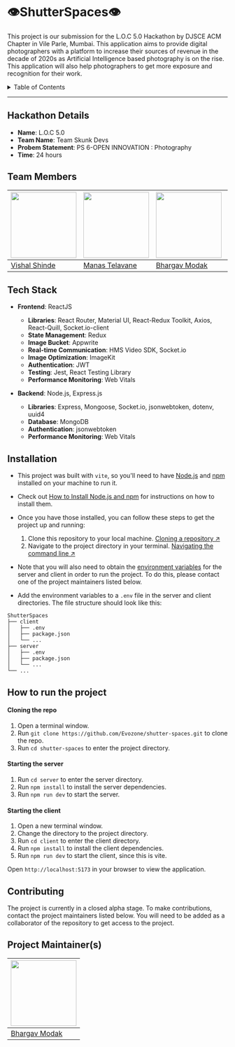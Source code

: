 # 👁️ShutterSpaces👁️

This project is our submission for the L.O.C 5.0 Hackathon by DJSCE ACM Chapter in Vile Parle, Mumbai. This application aims to provide digital photographers with a platform to increase their sources of revenue in the decade of 2020s as Artificial Intelligence based photography is on the rise. This application will also help photographers to get more exposure and recognition for their work.

<details>
  <summary>Table of Contents</summary>

- [👁️ShutterSpaces👁️](#️shutterspaces️)
  - [Hackathon Details](#hackathon-details)
  - [Team Members](#team-members)
  - [Tech Stack](#tech-stack)
  - [Installation](#installation)
  - [How to run the project](#how-to-run-the-project)
      - [Cloning the repo](#cloning-the-repo)
      - [Starting the server](#starting-the-server)
      - [Starting the client](#starting-the-client)
  - [Contributing](#contributing)
  - [Project Maintainer(s)](#project-maintainers)
</details>

---

## Hackathon Details

- **Name**: L.O.C 5.0
- **Team Name**: Team Skunk Devs 
- **Probem Statement**: PS 6-OPEN INNOVATION : Photography
- **Time**: 24 hours
  
## Team Members

| <img src="https://github.com/vishal-codes.png?size=150" width="150" height="150"> | <img src="https://github.com/manastelavane.png?size=150" width="150" height="150"> | <img src="https://github.com/TheBrahmnicBoy.png?size=150" width="150" height="150"> | <img src="https://github.com/Anil-yadav-0712.png?size=150" width="150" height="150"> |
| --------------------------------------------------------------------------------- | ---------------------------------------------------------------------------------- | ----------------------------------------------------------------------------------- | ------------------------------------------------------------------------------------ |
| [Vishal Shinde](https://github.com/vishal-codes)                                  | [Manas Telavane](https://github.com/manastelavane)                                 | [Bhargav Modak](https://github.com/TheBrahmnicBoy)                                  | [Anilkumar Yadav](https://github.com/Anil-yadav-0712)                                |          Shreyashka Patel(https://github.com/ShreyashkaPatel)

## Tech Stack

- **Frontend**: ReactJS
  - **Libraries**: React Router, Material UI, React-Redux Toolkit, Axios, React-Quill, Socket.io-client
  - **State Management**: Redux
  - **Image Bucket**: Appwrite
  - **Real-time Communication**: HMS Video SDK, Socket.io
  - **Image Optimization**: ImageKit
  - **Authentication**: JWT
  - **Testing**: Jest, React Testing Library
  - **Performance Monitoring**: Web Vitals

- **Backend**: Node.js, Express.js
  - **Libraries**: Express, Mongoose, Socket.io, jsonwebtoken, dotenv, uuid4
  - **Database**: MongoDB
  - **Authentication**: jsonwebtoken
  - **Performance Monitoring**: Web Vitals

## Installation

- This project was built with `vite`, so you'll need to have [Node.js](https://nodejs.org/en/) and [npm](https://www.npmjs.com/) installed on your machine to run it.
- Check out [How to Install Node.js and npm](https://docs.npmjs.com/downloading-and-installing-node-js-and-npm) for instructions on how to install them.
- Once you have those installed, you can follow these steps to get the project up and running:

  1. Clone this repository to your local machine. [Cloning a repository ↗️](https://docs.github.com/en/repositories/creating-and-managing-repositories/cloning-a-repository)
  2. Navigate to the project directory in your terminal. [Navigating the command line ↗️](https://www.digitalcitizen.life/command-prompt-how-use-basic-commands/)

- Note that you will also need to obtain the [environment variables](https://kinsta.com/knowledgebase/what-is-an-environment-variable/) for the server and client in order to run the project. To do this, please contact one of the project maintainers listed below.
- Add the environment variables to a `.env` file in the server and client directories. The file structure should look like this:

```
ShutterSpaces
├── client
│   ├── .env
│   ├── package.json
│   └── ...
├── server
│   ├── .env
│   ├── package.json
│   └── ...
└── ...
```

## How to run the project
#### Cloning the repo
1. Open a terminal window.
2. Run `git clone https://github.com/Evozone/shutter-spaces.git` to clone the repo.
3. Run `cd shutter-spaces` to enter the project directory.

#### Starting the server
1. Run `cd server` to enter the server directory.
2. Run `npm install` to install the server dependencies.
3. Run `npm run dev` to start the server.

#### Starting the client
1. Open a new terminal window.
2. Change the directory to the project directory.
3. Run `cd client` to enter the client directory.
4. Run `npm install` to install the client dependencies.
5. Run `npm run dev` to start the client, since this is vite.

Open `http://localhost:5173` in your browser to view the application.

## Contributing

The project is currently in a closed alpha stage. To make contributions, contact the project maintainers listed below. You will need to be added as a collaborator of the repository to get access to the project.

## Project Maintainer(s)

| <img src="https://github.com/TheBrahmnicBoy.png?size=150" width="150" height="150"> |
| ----------------------------------------------------------------------------------- |
| [Bhargav Modak](https://github.com/TheBrahmnicBoy)                                  |
